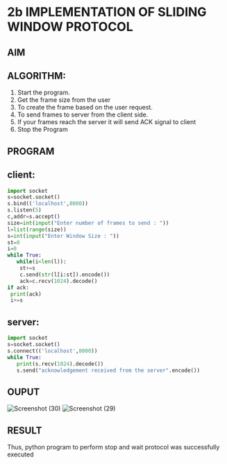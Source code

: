 # 2b IMPLEMENTATION OF SLIDING WINDOW PROTOCOL
## AIM
## ALGORITHM:
1. Start the program.
2. Get the frame size from the user
3. To create the frame based on the user request.
4. To send frames to server from the client side.
5. If your frames reach the server it will send ACK signal to client
6. Stop the Program
## PROGRAM
## client:
```py
import socket
s=socket.socket()
s.bind(('localhost',8000))
s.listen(5)
c,addr=s.accept()
size=int(input("Enter number of frames to send : "))
l=list(range(size))
s=int(input("Enter Window Size : "))
st=0
i=0
while True:
   while(i<len(l)):
    st+=s
    c.send(str(l[i:st]).encode())
    ack=c.recv(1024).decode()
if ack:
 print(ack)
 i+=s
```
 ## server:
 ```py
 import socket
s=socket.socket()
s.connect(('localhost',8000))
while True: 
    print(s.recv(1024).decode())
    s.send("acknowledgement received from the server".encode())
```

## OUPUT
![Screenshot (30)](https://github.com/user-attachments/assets/78a90737-ccb3-4074-9a7c-2024590a31db)
![Screenshot (29)](https://github.com/user-attachments/assets/ef78c747-fc3a-4e07-8cbd-22ee23fbce36)


## RESULT
Thus, python program to perform stop and wait protocol was successfully executed

